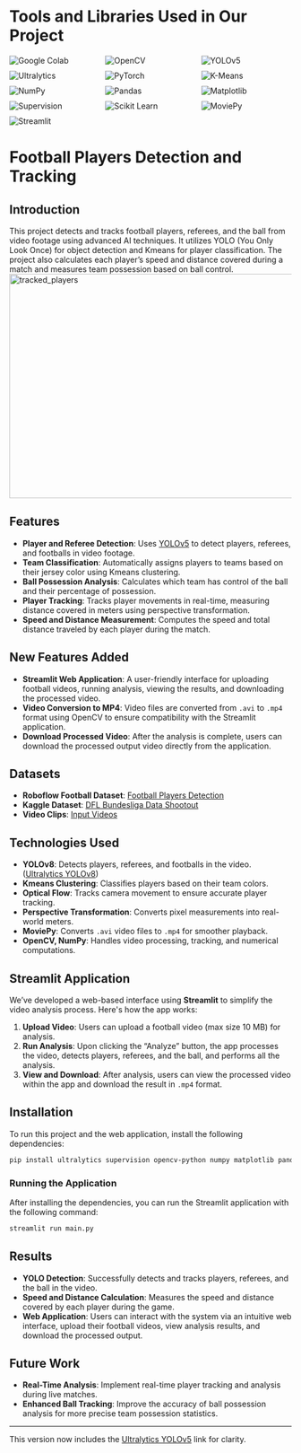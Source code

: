 # **Tools and Libraries Used in Our Project**

<div style="display: flex; flex-wrap: wrap; gap: 10px;">
  <img src="https://img.shields.io/badge/Google%20Colab-blue" alt="Google Colab" style="flex: 1 1 30%;">
  <img src="https://img.shields.io/badge/OpenCV-5C3EE8?style=flat&logo=opencv&logoColor=white" alt="OpenCV" style="flex: 1 1 30%;">
  <img src="https://img.shields.io/badge/YOLOv5-FF6F00?style=flat&logo=YOLOv8&logoColor=white" alt="YOLOv5" style="flex: 1 1 30%;">
  <img src="https://img.shields.io/badge/Ultralytics-41b883?style=flat&logo=ultralytics&logoColor=white" alt="Ultralytics" style="flex: 1 1 30%;">
  <img src="https://img.shields.io/badge/PyTorch-EE4C2C?style=flat&logo=pytorch&logoColor=white" alt="PyTorch" style="flex: 1 1 30%;">
  <img src="https://img.shields.io/badge/K--Means-FF0000?style=flat" alt="K-Means" style="flex: 1 1 30%;">
  <img src="https://img.shields.io/badge/NumPy-013243?style=flat&logo=numpy&logoColor=white" alt="NumPy" style="flex: 1 1 30%;">
  <img src="https://img.shields.io/badge/Pandas-150458?style=flat&logo=pandas&logoColor=white" alt="Pandas" style="flex: 1 1 30%;">
  <img src="https://img.shields.io/badge/Matplotlib-003366?style=flat&logo=matplotlib&logoColor=white" alt="Matplotlib" style="flex: 1 1 30%;">
  <img src="https://img.shields.io/badge/Supervision-F7931E?style=flat" alt="Supervision" style="flex: 1 1 30%;">
  <img src="https://img.shields.io/badge/Scikit%20Learn-F7931E?style=flat&logo=scikit-learn&logoColor=white" alt="Scikit Learn" style="flex: 1 1 30%;">
  <img src="https://img.shields.io/badge/MoviePy-FF0000?style=flat&logo=moviepy&logoColor=white" alt="MoviePy" style="flex: 1 1 30%;">
  <img src="https://img.shields.io/badge/Streamlit-FF4B4B?style=flat&logo=streamlit&logoColor=white" alt="Streamlit" style="flex: 1 1 30%;">

</div>

# Football Players Detection and Tracking

## Introduction
This project detects and tracks football players, referees, and the ball from video footage using advanced AI techniques. It utilizes YOLO (You Only Look Once) for object detection and Kmeans for player classification. The project also calculates each player’s speed and distance covered during a match and measures team possession based on ball control.
<img src="output_videos/tracked_players.png" alt="tracked_players" width="1200" height="400">

## Features
- **Player and Referee Detection**: Uses [YOLOv5](https://github.com/ultralytics/yolov5) to detect players, referees, and footballs in video footage.
- **Team Classification**: Automatically assigns players to teams based on their jersey color using Kmeans clustering.
- **Ball Possession Analysis**: Calculates which team has control of the ball and their percentage of possession.
- **Player Tracking**: Tracks player movements in real-time, measuring distance covered in meters using perspective transformation.
- **Speed and Distance Measurement**: Computes the speed and total distance traveled by each player during the match.

## New Features Added
- **Streamlit Web Application**: A user-friendly interface for uploading football videos, running analysis, viewing the results, and downloading the processed video.
- **Video Conversion to MP4**: Video files are converted from `.avi` to `.mp4` format using OpenCV to ensure compatibility with the Streamlit application.
- **Download Processed Video**: After the analysis is complete, users can download the processed output video directly from the application.

## Datasets
- **Roboflow Football Dataset**: [Football Players Detection](https://universe.roboflow.com/roboflow-jvuqo/football-players-detection-3zvbc/dataset/1)
- **Kaggle Dataset**: [DFL Bundesliga Data Shootout](https://www.kaggle.com/competitions/dfl-bundesliga-data-shootout/data?select=clips)
- **Video Clips**: [Input Videos](https://github.com/Angad143/Football-Analysis-Projects/tree/main/Inputs_Videos)

## Technologies Used
- **YOLOv8**: Detects players, referees, and footballs in the video. ([Ultralytics YOLOv8](https://github.com/ultralytics/yolov8))
- **Kmeans Clustering**: Classifies players based on their team colors.
- **Optical Flow**: Tracks camera movement to ensure accurate player tracking.
- **Perspective Transformation**: Converts pixel measurements into real-world meters.
- **MoviePy**: Converts `.avi` video files to `.mp4` for smoother playback.
- **OpenCV, NumPy**: Handles video processing, tracking, and numerical computations.

## Streamlit Application
We’ve developed a web-based interface using **Streamlit** to simplify the video analysis process. Here's how the app works:
1. **Upload Video**: Users can upload a football video (max size 10 MB) for analysis.
2. **Run Analysis**: Upon clicking the “Analyze” button, the app processes the video, detects players, referees, and the ball, and performs all the analysis.
3. **View and Download**: After analysis, users can view the processed video within the app and download the result in `.mp4` format.

## Installation
To run this project and the web application, install the following dependencies:
```bash
pip install ultralytics supervision opencv-python numpy matplotlib pandas moviepy streamlit
```

### Running the Application
After installing the dependencies, you can run the Streamlit application with the following command:
```bash
streamlit run main.py
```

## Results
- **YOLO Detection**: Successfully detects and tracks players, referees, and the ball in the video.
- **Speed and Distance Calculation**: Measures the speed and distance covered by each player during the game.
- **Web Application**: Users can interact with the system via an intuitive web interface, upload their football videos, view analysis results, and download the processed output.

## Future Work
- **Real-Time Analysis**: Implement real-time player tracking and analysis during live matches.
- **Enhanced Ball Tracking**: Improve the accuracy of ball possession analysis for more precise team possession statistics.

---

This version now includes the [Ultralytics YOLOv5](https://github.com/ultralytics/yolov5) link for clarity.
